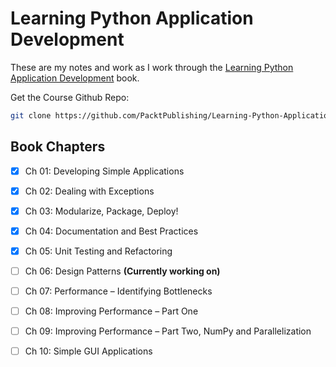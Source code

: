 # Learning Python Application Development

These are my notes and work as I work through the [Learning Python Application Development] book.

Get the Course Github Repo:

```sh
git clone https://github.com/PacktPublishing/Learning-Python-Application-Development.git LearningPythonApplicationDevelopment_code
```

## Book Chapters

- [x] Ch 01: Developing Simple Applications
- [x] Ch 02: Dealing with Exceptions
- [x] Ch 03: Modularize, Package, Deploy!
- [x] Ch 04: Documentation and Best Practices
- [x] Ch 05: Unit Testing and Refactoring
- [ ] Ch 06: Design Patterns **(Currently working on)**
- [ ] Ch 07: Performance – Identifying Bottlenecks
- [ ] Ch 08: Improving Performance – Part One
- [ ] Ch 09: Improving Performance – Part Two, NumPy and Parallelization
- [ ] Ch 10: Simple GUI Applications


[//]: # (References)

[Learning Python Application Development]: https://www.oreilly.com/library/view/learning-python-application/9781785889196/